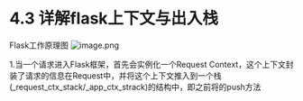 # 4.3 详解flask上下文与出入栈

Flask工作原理图
![image.png](https://upload-images.jianshu.io/upload_images/7220971-cf45bd1876fcf08d.png?imageMogr2/auto-orient/strip%7CimageView2/2/w/1240)

1.当一个请求进入Flask框架，首先会实例化一个Request Context，这个上下文封装了请求的信息在Request中，并将这个上下文推入到一个栈(_request_ctx_stack/_app_ctx_strack)的结构中，即之前将的push方法
